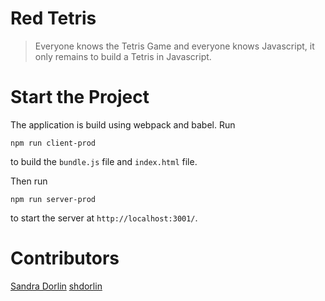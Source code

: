 # Red Tetris

> Everyone knows the Tetris Game and everyone knows Javascript, it only remains to build
a Tetris in Javascript.

# Start the Project

The application is build using webpack and babel. Run
```
npm run client-prod
```
to build the `bundle.js` file and `index.html` file.

Then run
```
npm run server-prod
```
to start the server at `http://localhost:3001/`.

# Contributors
[Sandra Dorlin](https://github.com/Deesse75)
[shdorlin](https://github.com/shell02)